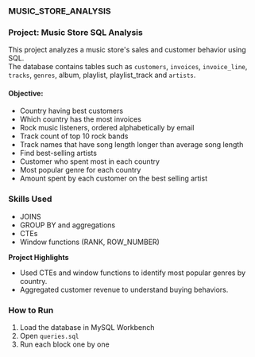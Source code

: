 ### MUSIC_STORE_ANALYSIS

### Project: Music Store SQL Analysis
This project analyzes a music store's sales and customer behavior using SQL.  
The database contains tables such as `customers`, `invoices`, `invoice_line`, `tracks`, `genres`, album, playlist, playlist_track and `artists`.

#### Objective:
- Country having best customers
- Which country has the most invoices
- Rock music listeners, ordered alphabetically by email
- Track count of top 10 rock bands
- Track names that have song length longer than average song length
- Find best-selling artists
- Customer who spent most in each country
- Most popular genre for each country
- Amount spent by each customer on the best selling artist

### Skills Used
- JOINS
- GROUP BY and aggregations
- CTEs
- Window functions (RANK, ROW_NUMBER)

**Project Highlights**
- Used CTEs and window functions to identify most popular genres by country.
- Aggregated customer revenue to understand buying behaviors.

### How to Run
1. Load the database in MySQL Workbench
2. Open `queries.sql`
3. Run each block one by one
